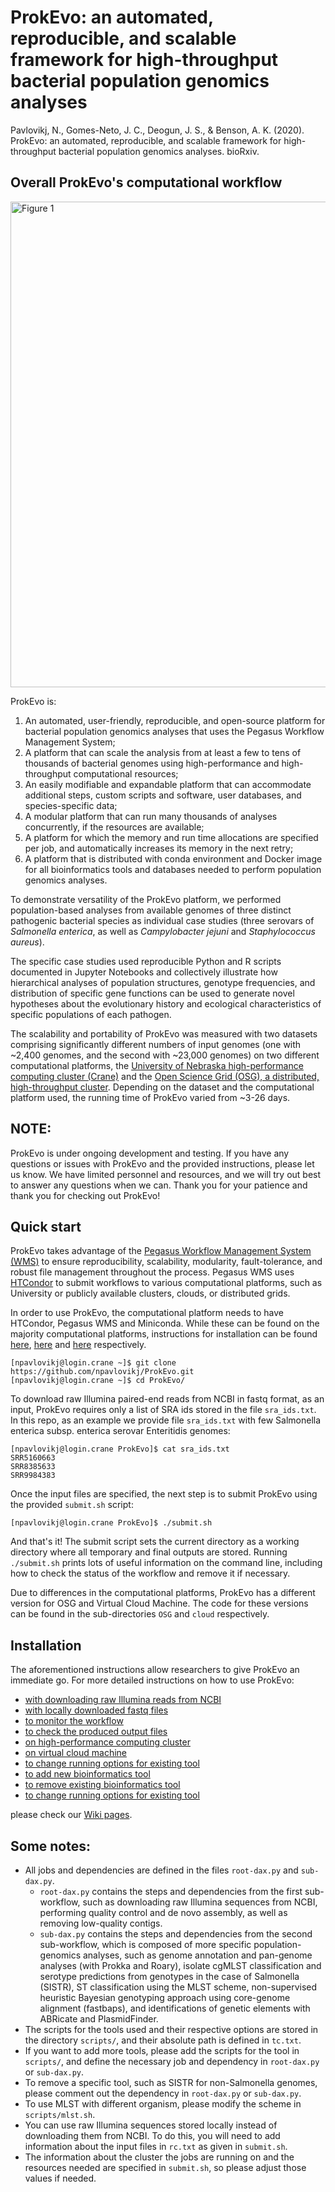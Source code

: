 # ProkEvo: an automated, reproducible, and scalable framework for high-throughput bacterial population genomics analyses
Pavlovikj, N., Gomes-Neto, J. C., Deogun, J. S., & Benson, A. K. (2020). ProkEvo: an automated, reproducible, and scalable framework for high-throughput bacterial population genomics analyses. bioRxiv.

## Overall ProkEvo's computational workflow
<img width="777" alt="Figure 1" src="https://github.com/npavlovikj/ProkEvo/blob/master/figures/Figure1.png">

ProkEvo is: 
1) An automated, user-friendly, reproducible, and open-source platform for bacterial population genomics analyses that uses the Pegasus Workflow Management System; 
2) A platform that can scale the analysis from at least a few to tens of thousands of bacterial genomes using high-performance and high-throughput computational resources; 
3) An easily modifiable and expandable platform that can accommodate additional steps, custom scripts and software, user databases, and species-specific data; 
4) A modular platform that can run many thousands of analyses concurrently, if the resources are available; 
5) A platform for which the memory and run time allocations are specified per job, and automatically increases its memory in the next retry;
6) A platform that is distributed with conda environment and Docker image for all bioinformatics tools and databases needed to perform population genomics analyses. 

To demonstrate versatility of the ProkEvo platform, we performed population-based analyses from available genomes of three distinct pathogenic bacterial species as individual case studies (three serovars of _Salmonella enterica_, as well as _Campylobacter jejuni_ and _Staphylococcus aureus_). 

The specific case studies used reproducible Python and R scripts documented in Jupyter Notebooks and collectively  illustrate how hierarchical analyses of population structures, genotype frequencies, and distribution of specific gene functions can be used to generate novel hypotheses about the evolutionary history and ecological characteristics of specific populations of each pathogen.

The scalability and portability of ProkEvo was measured with two datasets comprising significantly different numbers of input genomes (one with ~2,400 genomes, and the second with ~23,000 genomes) on two different computational platforms, the [University of Nebraska high-performance computing cluster (Crane)](https://hcc.unl.edu) and the [Open Science Grid (OSG), a distributed, high-throughput cluster](https://opensciencegrid.org). Depending on the dataset and the computational platform used, the running time of ProkEvo varied from ~3-26 days.

## NOTE:
ProkEvo is under ongoing development and testing. If you have any questions or issues with ProkEvo and the provided instructions, please let us know. We have limited personnel and resources, and we will try out best to answer any questions when we can. Thank you for your patience and thank you for checking out ProkEvo!


## Quick start
ProkEvo takes advantage of the [Pegasus Workflow Management System (WMS)](https://pegasus.isi.edu) to ensure reproducibility, scalability, modularity, fault-tolerance, and robust file management throughout the process. Pegasus WMS uses [HTCondor](http://research.cs.wisc.edu/htcondor) to submit workflows to various computational platforms, such as University or publicly available clusters, clouds, or distributed grids.

In order to use ProkEvo, the computational platform needs to have HTCondor, Pegasus WMS and Miniconda. While these can be found on the majority computational platforms, instructions for installation can be found [here](https://research.cs.wisc.edu/htcondor/instructions/el/7/stable/), [here](https://pegasus.isi.edu/downloads/) and [here](https://docs.conda.io/projects/conda/en/latest/user-guide/install/rpm-debian.html) respectively.

```
[npavlovikj@login.crane ~]$ git clone https://github.com/npavlovikj/ProkEvo.git
[npavlovikj@login.crane ~]$ cd ProkEvo/
```

To download raw Illumina paired-end reads from NCBI in fastq format, as an input, ProkEvo requires only a list of SRA ids stored in the file `sra_ids.txt`. In this repo, as an example we provide file `sra_ids.txt` with few Salmonella enterica subsp. enterica serovar Enteritidis genomes:
```
[npavlovikj@login.crane ProkEvo]$ cat sra_ids.txt 
SRR5160663
SRR8385633
SRR9984383
```

Once the input files are specified, the next step is to submit ProkEvo using the provided `submit.sh` script:
```
[npavlovikj@login.crane ProkEvo]$ ./submit.sh 
```
And that's it! The submit script sets the current directory as a working directory where all temporary and final outputs are stored. Running `./submit.sh` prints lots of useful information on the command line, including how to check the status of the workflow and remove it if necessary.

Due to differences in the computational platforms, ProkEvo has a different version for OSG and Virtual Cloud Machine. The code for these versions can be found in the sub-directories `OSG` and `cloud` respectively. 

## Installation
The aforementioned instructions allow researchers to give ProkEvo an immediate go. For more detailed instructions on how to use ProkEvo:
- [with downloading raw Illumina reads from NCBI](https://github.com/npavlovikj/ProkEvo/wiki/3.1.-Setup-on-high-performance-computing-cluster#1-downloading-raw-illumina-reads-from-ncbi)
- [with locally downloaded fastq files](https://github.com/npavlovikj/ProkEvo/wiki/3.1.-Setup-on-high-performance-computing-cluster#2-using-already-downloaded-raw-reads)
- [to monitor the workflow](https://github.com/npavlovikj/ProkEvo/wiki/3.1.-Setup-on-high-performance-computing-cluster#monitoring-prokevo)
- [to check the produced output files](https://github.com/npavlovikj/ProkEvo/wiki/3.1.-Setup-on-high-performance-computing-cluster#output)
- [on high-performance computing cluster](https://github.com/npavlovikj/ProkEvo/wiki/3.1.-Setup-on-high-performance-computing-cluster)
- [on virtual cloud machine](https://github.com/npavlovikj/ProkEvo/wiki/3.2.-Setup-on-virtual-cloud-machine)
- [to change running options for existing tool](https://github.com/npavlovikj/ProkEvo/wiki/3.2.-Setup-on-virtual-cloud-machine)
- [to add new bioinformatics tool](https://github.com/npavlovikj/ProkEvo/wiki/4.1.-Add-new-bioinformatics-tool-to-ProkEvo)
- [to remove existing bioinformatics tool](https://github.com/npavlovikj/ProkEvo/wiki/4.2.-Remove-existing-bioinformatics-tool-from-ProkEvo)
- [to change running options for existing tool](https://github.com/npavlovikj/ProkEvo/wiki/4.3.-Change-running-options-for-existing-tool-in-ProkEvo)

please check our [Wiki pages](https://github.com/npavlovikj/ProkEvo/wiki).


## Some notes:
- All jobs and dependencies are defined in the files `root-dax.py` and `sub-dax.py`. 
	- `root-dax.py` contains the steps and dependencies from the first sub-workflow, such as downloading raw Illumina sequences from NCBI, performing quality control and de novo assembly, as well as removing low-quality contigs. 
	- `sub-dax.py` contains the steps and dependencies from the second sub-workflow, which is composed of more specific population-genomics analyses, such as genome annotation and pan-genome analyses (with Prokka and Roary), isolate cgMLST classification and serotype predictions from genotypes in the case of Salmonella (SISTR), ST classification using the MLST scheme, non-supervised heuristic Bayesian genotyping approach using core-genome alignment (fastbaps), and identifications of genetic elements with ABRicate and PlasmidFinder.
- The scripts for the tools used and their respective options are stored in the directory `scripts/`, and their absolute path is defined in `tc.txt`.
- If you want to add more tools, please add the scripts for the tool in `scripts/`, and define the necessary job and dependency in `root-dax.py` or `sub-dax.py`.
- To remove a specific tool, such as SISTR for non-Salmonella genomes, please comment out the dependency in `root-dax.py` or `sub-dax.py`.
- To use MLST with different organism, please modify the scheme in `scripts/mlst.sh`.
- You can use raw Illumina sequences stored locally instead of downloading them from NCBI. To do this, you will need to add information about the input files in `rc.txt` as given in `submit.sh`.
- The information about the cluster the jobs are running on and the resources needed are specified in `submit.sh`, so please adjust those values if needed.
